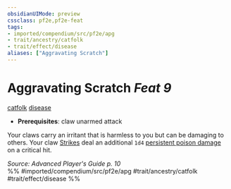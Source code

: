 ```yaml
---
obsidianUIMode: preview
cssclass: pf2e,pf2e-feat
tags:
- imported/compendium/src/pf2e/apg
- trait/ancestry/catfolk
- trait/effect/disease
aliases: ["Aggravating Scratch"]
---
```

# Aggravating Scratch  *Feat 9*  
[catfolk](catfolk-b1.md)  [disease](rules/traits/disease.md)  

- **Prerequisites**: claw unarmed attack

Your claws carry an irritant that is harmless to you but can be damaging to others. Your claw [Strikes](strike.md) deal an additional `1d4` [persistent poison damage](conditions.md#Persistent%20Damage) on a critical hit.

*Source: Advanced Player's Guide p. 10*  
%% #imported/compendium/src/pf2e/apg #trait/ancestry/catfolk #trait/effect/disease %%